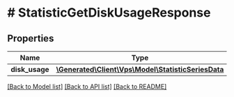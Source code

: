 # # StatisticGetDiskUsageResponse

## Properties

Name | Type | Description | Notes
------------ | ------------- | ------------- | -------------
**disk_usage** | [**\Generated\Client\Vps\Model\StatisticSeriesData**](StatisticSeriesData.md) |  | [optional]

[[Back to Model list]](../../README.md#models) [[Back to API list]](../../README.md#endpoints) [[Back to README]](../../README.md)
